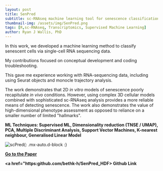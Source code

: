 ```yaml
---
layout: post
title: SenPred
subtitle: sc-RNAseq machine learning tool for senescence classification
thumbnail-img: /assets/img/SenPred.png
tags: [R,sc-RNAseq, Transcriptomics, Supervised Machine Learning]
author: Ryan J Wallis, PhD
---
```


In this work, we developed a machine learning method to classify senescent cells via single-cell RNA sequencing data.

My contributions focused on conceptual development and coding troubleshooting. 

This gave me experience working with RNA-sequencing data, including using Seurat objects and monocle trajectory analysis. 

The work demonstrates that 2D _in vitro_ models of senescence poorly recapitulate _in vivo_ conditions. However, using complex 3D cellular models combined with sophisticated sc-RNAseq analysis provides a more reliable means of detecting senescence. The work also demonstrates the value of high-dimensional phenotype assessment as opposed to reliance on a smaller number of limited "hallmarks". 

**ML Techniques: Supervised ML, Dimensionality reduction (TNSE / UMAP), PCA, Multiple Discriminant Analysis,  Support Vector
Machines, K-nearest neighbour, Generalised Linear Model**

![scPred](https://RyanJWallis.github.io/assets/img/SenPred.png){: .mx-auto.d-block :}

<strong><a href="https://genomemedicine.biomedcentral.com/articles/10.1186/s13073-024-01418-0">Go to the Paper </a>

<strong><a href="https:github.com/bethk-h/SenPred_HDF> Github Link </a>
